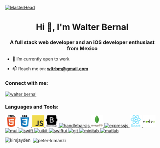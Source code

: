 [![MasterHead](https://visme.co/blog/wp-content/uploads/2019/10/animated-presentation-software-header.gif)]()

<h1 align="center">Hi 👋, I'm Walter Bernal</h1>

<h3 align="center">
  A full stack web developer and an iOS developer enthusiast from Mexico
</h3>

- 🔭 I’m currently open to work

- 📫 Reach me on: **wltrbm@gmail.com**

<h3 align="left">
  Connect with me:
</h3>

<p align="left">
  <a href="https://www.linkedin.com/in/walterbernal-dev/" target="blank">
    <img align="center" src="https://raw.githubusercontent.com/rahuldkjain/github-profile-readme-generator/master/src/images/icons/Social/linked-in-alt.svg" alt="walter bernal" height="30" width="40" />
  </a>
</p>

<h3 align="left">Languages and Tools:</h3>
<p align="left">
<!-- HTML5 -->
<a href="https://www.w3.org/html/" target="_blank" rel="noreferrer">
<img src="https://raw.githubusercontent.com/devicons/devicon/master/icons/html5/html5-original-wordmark.svg" alt="html5" width="40" height="40"/> 
</a> 
<!-- CSS3 -->
<a href="https://www.w3schools.com/css/" target="_blank" rel="noreferrer">
<img src="https://raw.githubusercontent.com/devicons/devicon/master/icons/css3/css3-original-wordmark.svg" alt="css3" width="40" height="40"/> 
</a> 
<!-- JavaScript -->
<a href="https://developer.mozilla.org/en-US/docs/Web/JavaScript" target="_blank" rel="noreferrer"> 
<img src="https://raw.githubusercontent.com/devicons/devicon/master/icons/javascript/javascript-original.svg" alt="javascript" width="40" height="40"/> 
</a>
<!-- Bootstrap -->
<a href="https://getbootstrap.com" target="_blank" rel="noreferrer"> 
<img src="https://raw.githubusercontent.com/devicons/devicon/master/icons/bootstrap/bootstrap-plain-wordmark.svg" alt="bootstrap" width="40" height="40"/> 
</a>
<!-- Handlebars.js -->
<a href="https://handlebarsjs.com" target="_blank" rel="noreferrer"> 
<img src="https://handlebarsjs.com/images/handlebars_logo.png" alt="handlebarsjs" width="50" height="40"/> 
</a>
<!-- MongoDB -->
<a href="https://www.mongodb.com/" target="_blank" rel="noreferrer"> 
<img src="https://raw.githubusercontent.com/devicons/devicon/master/icons/mongodb/mongodb-original-wordmark.svg" alt="mongodb" width="40" height="40"/> 
</a> 
<!-- Express.js -->
<a href="https://expressjs.com" target="_blank" rel="noreferrer"> 
<img src="https://www.nextontop.com/assets/img/services/web/expressjs.svg" alt="expressjs" width="40" height="40"/> 
</a>
<!-- React.js -->
<a href="https://reactjs.org/" target="_blank" rel="noreferrer"> 
<img src="https://raw.githubusercontent.com/devicons/devicon/master/icons/react/react-original-wordmark.svg" alt="reactjs" width="40" height="40"/> 
</a> 
<!--  Node.js -->
<a href="https://nodejs.org" target="_blank" rel="noreferrer"> 
<img src="https://raw.githubusercontent.com/devicons/devicon/master/icons/nodejs/nodejs-original-wordmark.svg" alt="nodejs" width="40" height="40"/> 
</a>
<!-- MUI -->
<a href="https://mui.com" target="_blank" rel="noreferrer">
<img src="https://mui.com/static/logo.png" alt="mui" width="40" height="40"/>
</a>
<!-- Swift -->
<a href="https://www.swift.org" target="_blank" rel="noreferrer"> 
<img src="https://www.svgrepo.com/show/452110/swift.svg" alt="swift" width="40" height="40"/> 
</a>
<!-- UIKit -->
<a href="https://developer.apple.com/documentation/uikit" target="_blank" rel="noreferrer"> 
<img src="https://www.svgrepo.com/show/354484/uikit.svg" alt="uikit" width="40" height="40"/> 
</a>
<!-- SwiftUI -->
<a href="https://developer.apple.com/xcode/swiftui/" target="_blank" rel="noreferrer"> 
<img src="https://developer.apple.com/assets/elements/icons/swiftui/swiftui-96x96_2x.png" alt="swiftui" width="40" height="40"/> 
</a>
<!-- Git -->
<a href="https://git-scm.com/" target="_blank" rel="noreferrer"> 
<img src="https://www.vectorlogo.zone/logos/git-scm/git-scm-icon.svg" alt="git" width="40" height="40"/> 
</a>
<!-- Minitab -->
<a href="https://www.minitab.com/en-us/" target="_blank" rel="noreferrer"> 
<img src="https://scontent.fntr9-1.fna.fbcdn.net/v/t39.30808-6/348547932_1624383924734490_9215188903444863393_n.png?_nc_cat=111&ccb=1-7&_nc_sid=a2f6c7&_nc_eui2=AeGmhIAsM_N7Aa1U2uU3XtT8Z7epKUrqZTdnt6kpSuplNzCidzlfQeNt8Fklq8vPPK9xD7OhAOuQl8x5l5fXaeST&_nc_ohc=y55izG0wFUkAX8EtaIt&_nc_ht=scontent.fntr9-1.fna&oh=00_AfB_TmhLJsq6NckCoJ7i38ZkYqbKvycrRorMOygQk7F16w&oe=65170E9D" alt="minitab" width="40" height="40"/> 
</a>
<!-- Matlab -->
<a href="https://www.mathworks.com/help/matlab/" target="_blank" rel="noreferrer"> 
<img src="https://www.svgrepo.com/show/373830/matlab.svg" alt="matlab" width="40" height="40"/>
</a>
</p>

<p>
<img align="left" src="https://github-readme-stats.vercel.app/api/top-langs?username=waltbernalm&show_icons=true&locale=en&layout=compact" alt="kimjayden" />
</p>

<p>
&nbsp;
<img align="center" src="https://github-readme-stats.vercel.app/api?username=waltbernalm&show_icons=true&locale=en" alt="peter-kimanzi" />
</p>

<!-- <p>
<img align="center" src="https://github-readme-streak-stats.herokuapp.com/?user=waltbernalm&" alt="waltbernalm" />
</p> -->
